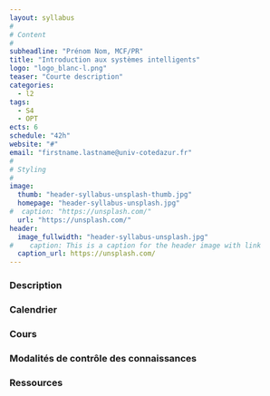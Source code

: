 ```yaml
---
layout: syllabus
#
# Content
#
subheadline: "Prénom Nom, MCF/PR"
title: "Introduction aux systèmes intelligents"
logo: "logo_blanc-l.png"
teaser: "Courte description"
categories:
  - l2
tags:
  - S4
  - OPT
ects: 6
schedule: "42h"
website: "#"
email: "firstname.lastname@univ-cotedazur.fr"
#
# Styling
#
image:
  thumb: "header-syllabus-unsplash-thumb.jpg"
  homepage: "header-syllabus-unsplash.jpg"
#  caption: "https://unsplash.com/"
  url: "https://unsplash.com/"
header:
  image_fullwidth: "header-syllabus-unsplash.jpg"
#    caption: This is a caption for the header image with link
  caption_url: https://unsplash.com/  
---
```


###  Description ###

###  Calendrier ###

###  Cours ###

###  Modalités de contrôle des connaissances ###

###  Ressources ###
